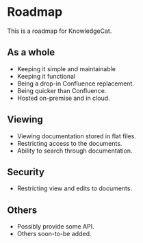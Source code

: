 # Roadmap
This is a roadmap for KnowledgeCat.

## As a whole
- Keeping it simple and maintainable
- Keeping it functional
- Being a drop-in Confluence replacement.
- Being quicker than Confluence.
- Hosted on-premise and in cloud.

## Viewing
- Viewing documentation stored in flat files.
- Restricting access to the documents.
- Ability to search through documentation.

## Security
- Restricting view and edits to documents.

## Others
- Possibly provide some API.
- Others soon-to-be added.